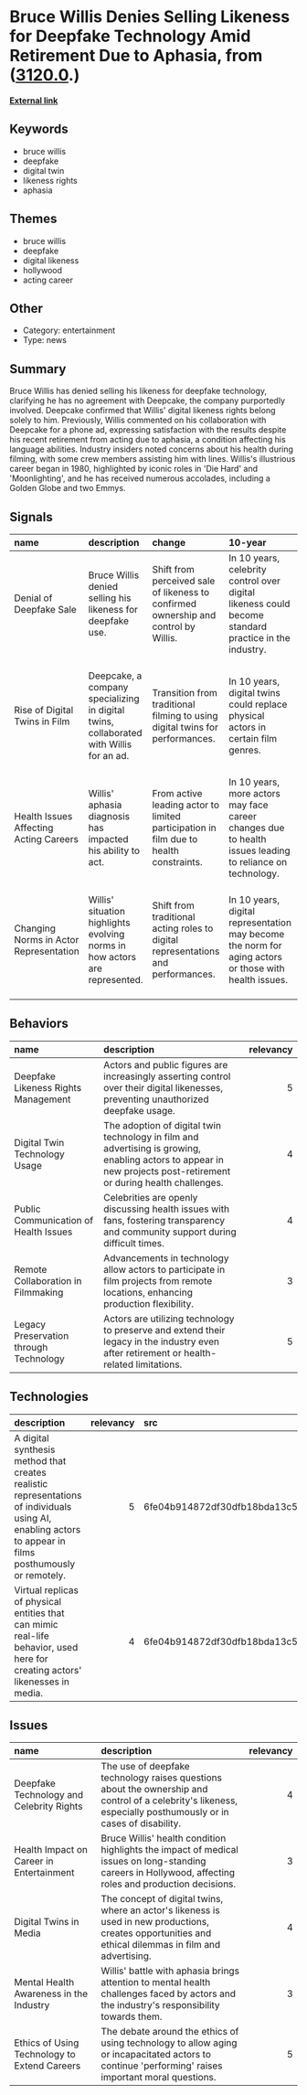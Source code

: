 # __Bruce Willis Denies Selling Likeness for Deepfake Technology Amid Retirement Due to Aphasia__, from ([3120.0](https://kghosh.substack.com/p/3120.0).)

__[External link](https://www.cbr.com/bruce-willis-sells-deepfake-likeness/)__



## Keywords

* bruce willis
* deepfake
* digital twin
* likeness rights
* aphasia

## Themes

* bruce willis
* deepfake
* digital likeness
* hollywood
* acting career

## Other

* Category: entertainment
* Type: news

## Summary

Bruce Willis has denied selling his likeness for deepfake technology, clarifying he has no agreement with Deepcake, the company purportedly involved. Deepcake confirmed that Willis' digital likeness rights belong solely to him. Previously, Willis commented on his collaboration with Deepcake for a phone ad, expressing satisfaction with the results despite his recent retirement from acting due to aphasia, a condition affecting his language abilities. Industry insiders noted concerns about his health during filming, with some crew members assisting him with lines. Willis's illustrious career began in 1980, highlighted by iconic roles in 'Die Hard' and 'Moonlighting', and he has received numerous accolades, including a Golden Globe and two Emmys.

## Signals

| name                                   | description                                                                            | change                                                                                | 10-year                                                                                                  | driving-force                                                                                                 |   relevancy |
|:---------------------------------------|:---------------------------------------------------------------------------------------|:--------------------------------------------------------------------------------------|:---------------------------------------------------------------------------------------------------------|:--------------------------------------------------------------------------------------------------------------|------------:|
| Denial of Deepfake Sale                | Bruce Willis denied selling his likeness for deepfake use.                             | Shift from perceived sale of likeness to confirmed ownership and control by Willis.   | In 10 years, celebrity control over digital likeness could become standard practice in the industry.     | Advancements in technology and increased awareness of digital rights will drive this change.                  |           4 |
| Rise of Digital Twins in Film          | Deepcake, a company specializing in digital twins, collaborated with Willis for an ad. | Transition from traditional filming to using digital twins for performances.          | In 10 years, digital twins could replace physical actors in certain film genres.                         | The need for innovative storytelling techniques and cost-effective production methods drives this change.     |           5 |
| Health Issues Affecting Acting Careers | Willis' aphasia diagnosis has impacted his ability to act.                             | From active leading actor to limited participation in film due to health constraints. | In 10 years, more actors may face career changes due to health issues leading to reliance on technology. | Aging population and health challenges in the entertainment industry will influence this trend.               |           5 |
| Changing Norms in Actor Representation | Willis' situation highlights evolving norms in how actors are represented.             | Shift from traditional acting roles to digital representations and performances.      | In 10 years, digital representation may become the norm for aging actors or those with health issues.    | The entertainment industry's adaptation to technological advancements and actor needs will drive this change. |           4 |

## Behaviors

| name                                   | description                                                                                                                                                        |   relevancy |
|:---------------------------------------|:-------------------------------------------------------------------------------------------------------------------------------------------------------------------|------------:|
| Deepfake Likeness Rights Management    | Actors and public figures are increasingly asserting control over their digital likenesses, preventing unauthorized deepfake usage.                                |           5 |
| Digital Twin Technology Usage          | The adoption of digital twin technology in film and advertising is growing, enabling actors to appear in new projects post-retirement or during health challenges. |           4 |
| Public Communication of Health Issues  | Celebrities are openly discussing health issues with fans, fostering transparency and community support during difficult times.                                    |           4 |
| Remote Collaboration in Filmmaking     | Advancements in technology allow actors to participate in film projects from remote locations, enhancing production flexibility.                                   |           3 |
| Legacy Preservation through Technology | Actors are utilizing technology to preserve and extend their legacy in the industry even after retirement or health-related limitations.                           |           5 |

## Technologies

| description                                                                                                                                             |   relevancy | src                              |
|:--------------------------------------------------------------------------------------------------------------------------------------------------------|------------:|:---------------------------------|
| A digital synthesis method that creates realistic representations of individuals using AI, enabling actors to appear in films posthumously or remotely. |           5 | 6fe04b914872df30dfb18bda13c542ad |
| Virtual replicas of physical entities that can mimic real-life behavior, used here for creating actors' likenesses in media.                            |           4 | 6fe04b914872df30dfb18bda13c542ad |

## Issues

| name                                         | description                                                                                                                                                   |   relevancy |
|:---------------------------------------------|:--------------------------------------------------------------------------------------------------------------------------------------------------------------|------------:|
| Deepfake Technology and Celebrity Rights     | The use of deepfake technology raises questions about the ownership and control of a celebrity's likeness, especially posthumously or in cases of disability. |           4 |
| Health Impact on Career in Entertainment     | Bruce Willis' health condition highlights the impact of medical issues on long-standing careers in Hollywood, affecting roles and production decisions.       |           3 |
| Digital Twins in Media                       | The concept of digital twins, where an actor's likeness is used in new productions, creates opportunities and ethical dilemmas in film and advertising.       |           4 |
| Mental Health Awareness in the Industry      | Willis' battle with aphasia brings attention to mental health challenges faced by actors and the industry's responsibility towards them.                      |           3 |
| Ethics of Using Technology to Extend Careers | The debate around the ethics of using technology to allow aging or incapacitated actors to continue 'performing' raises important moral questions.            |           5 |